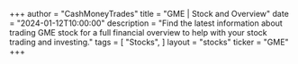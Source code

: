 +++
author = "CashMoneyTrades"
title = "GME | Stock and Overview"
date = "2024-01-12T10:00:00"
description = "Find the latest information about trading GME stock for a full financial overview to help with your stock trading and investing."
tags = [
   "Stocks",
]
layout = "stocks"
ticker = "GME"
+++
